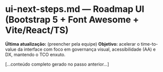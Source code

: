 # ui-next-steps.md — Roadmap UI (Bootstrap 5 + Font Awesome + Vite/React/TS)
**Última atualização:** (preencher pela equipe)
**Objetivo:** acelerar o time-to-value da interface com foco em governança visual, acessibilidade (AA) e DX, mantendo o TCO enxuto.

[...conteúdo completo gerado no passo anterior...]
